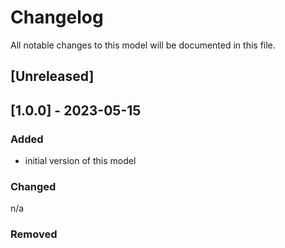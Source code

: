 # Changelog
All notable changes to this model will be documented in this file.

## [Unreleased]

## [1.0.0] - 2023-05-15
### Added
- initial version of this model

### Changed
n/a

### Removed

